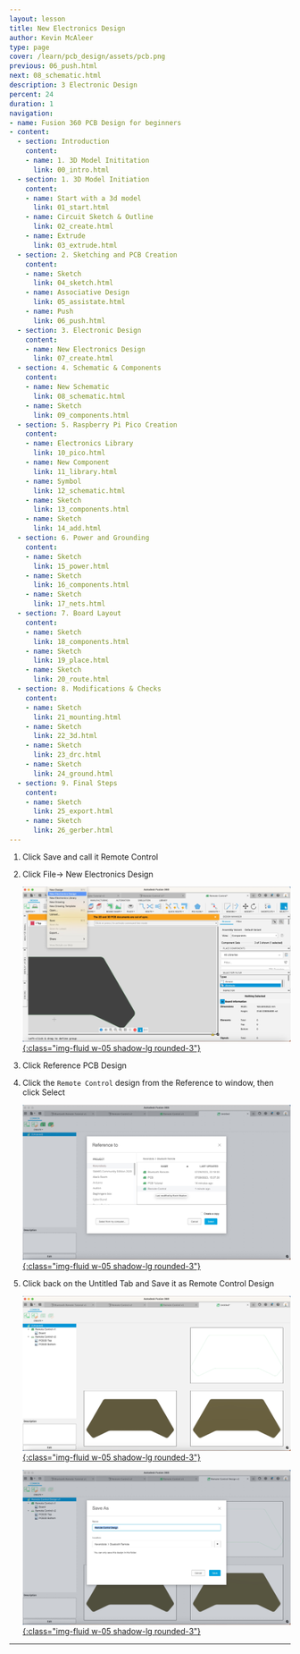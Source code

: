 ```yaml
---
layout: lesson
title: New Electronics Design
author: Kevin McAleer
type: page
cover: /learn/pcb_design/assets/pcb.png
previous: 06_push.html
next: 08_schematic.html
description: 3 Electronic Design
percent: 24
duration: 1
navigation:
- name: Fusion 360 PCB Design for beginners
- content:
  - section: Introduction
    content:
    - name: 1. 3D Model Inititation
      link: 00_intro.html
  - section: 1. 3D Model Initiation
    content:
    - name: Start with a 3d model
      link: 01_start.html
    - name: Circuit Sketch & Outline
      link: 02_create.html
    - name: Extrude
      link: 03_extrude.html
  - section: 2. Sketching and PCB Creation
    content:
    - name: Sketch
      link: 04_sketch.html
    - name: Associative Design
      link: 05_assistate.html
    - name: Push
      link: 06_push.html
  - section: 3. Electronic Design
    content:
    - name: New Electronics Design
      link: 07_create.html
  - section: 4. Schematic & Components
    content:
    - name: New Schematic
      link: 08_schematic.html
    - name: Sketch
      link: 09_components.html
  - section: 5. Raspberry Pi Pico Creation
    content:
    - name: Electronics Library
      link: 10_pico.html
    - name: New Component
      link: 11_library.html
    - name: Symbol
      link: 12_schematic.html
    - name: Sketch
      link: 13_components.html
    - name: Sketch
      link: 14_add.html
  - section: 6. Power and Grounding
    content:
    - name: Sketch
      link: 15_power.html
    - name: Sketch
      link: 16_components.html
    - name: Sketch
      link: 17_nets.html
  - section: 7. Board Layout
    content:
    - name: Sketch
      link: 18_components.html
    - name: Sketch
      link: 19_place.html
    - name: Sketch
      link: 20_route.html
  - section: 8. Modifications & Checks
    content:
    - name: Sketch
      link: 21_mounting.html
    - name: Sketch
      link: 22_3d.html
    - name: Sketch
      link: 23_drc.html
    - name: Sketch
      link: 24_ground.html
  - section: 9. Final Steps
    content:
    - name: Sketch
      link: 25_export.html
    - name: Sketch
      link: 26_gerber.html
---
```



1. Click Save and call it Remote Control

1. Click File-> New Electronics Design

    [![Outline](assets/pcb15.jpg){:class="img-fluid w-05 shadow-lg rounded-3"}](assets/pcb15.jpg)

1. Click Reference PCB Design

1. Click the `Remote Control` design from the Reference to window, then click Select

    [![Outline](assets/pcb16.jpg){:class="img-fluid w-05 shadow-lg rounded-3"}](assets/pcb16.jpg)

1. Click back on the Untitled Tab and Save it as Remote Control Design

    [![Outline](assets/pcb17.jpg){:class="img-fluid w-05 shadow-lg rounded-3"}](assets/pcb17.jpg)

    [![Outline](assets/pcb18.jpg){:class="img-fluid w-05 shadow-lg rounded-3"}](assets/pcb18.jpg)

---

